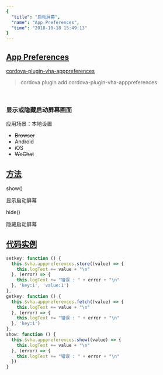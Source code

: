 ```yaml
---
{
  "title": "启动屏幕",
  "name": "App Preferences",
  "time": "2018-10-18 15:49:13"
}
---
```

<!-- ------------------------------------------- -->
<section id="App-Preferences">

# **[App Preferences](#App-Preferences)**

<p><a class="ui-r-npm" href="https://www.npmjs.com/package/cordova-plugin-vha-apppreferences" target="_blank">cordova-plugin-vha-apppreferences</a></p>

> cordova plugin add cordova-plugin-vha-apppreferences

<br />

### 显示或隐藏启动屏幕画面

<p class="_cl-aaaaaa">应用场景：本地设置</p>

+ ~~Browser~~
+ Android
+ iOS
+ ~~WeChat~~

</section>
<!-- ------------------------------------------- -->
<section id="Methods">

## **[方法](#Methods)**

<p class="ui-r-note _bdc-info">show()</p>

显示启动屏幕


<p class="ui-r-note _bdc-info">hide()</p>

隐藏启动屏幕

</section>
<!-- ------------------------------------------- -->
<section id="code">

## **[代码实例](#code)**

```javascript
setkey: function () {
  this.$vha.apppreferences.store((value) => {
    this.logText += value + "\n"
  }, (error) => {
    this.logText += "错误 : " + error + "\n"
  }, 'key:1', 'value:1')
},
getkey: function () {
  this.$vha.apppreferences.fetch((value) => {
    this.logText += value + "\n"
  }, (error) => {
    this.logText += "错误 : " + error + "\n"
  }, 'key:1')
},
show: function () {
  this.$vha.apppreferences.show((value) => {
    this.logText += value + "\n"
  }, (error) => {
    this.logText += "错误 : " + error + "\n"
  })
}
```

</section>
<!-- ------------------------------------------- -->
